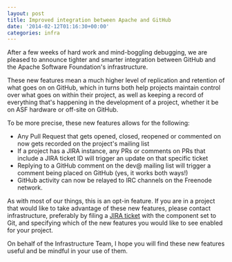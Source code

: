 ```yaml
---
layout: post
title: Improved integration between Apache and GitHub
date: '2014-02-12T01:16:30+00:00'
categories: infra
---
```

<p>After a few weeks of hard work and mind-boggling debugging, we are pleased to announce tighter and smarter integration between GitHub and the Apache Software Foundation's infrastructure.</p> 
  <p>These new features mean a much higher level of replication and retention of what goes on on GitHub, which in turns both help projects maintain control over what goes on within their project, as well as keeping a record of everything that's happening in the development of a project, whether it be on ASF hardware or off-site on GitHub. </p> 
  <p>To be more precise, these new features allows for the following:</p> 
  <ul> 
    <li>Any Pull Request that gets opened, closed, reopened or commented on now gets recorded on the project's mailing list</li> 
    <li>If a project has a JIRA instance, any PRs or comments on PRs that include a JIRA ticket ID will trigger an update on that specific ticket</li> 
    <li>Replying to a GitHub comment on the dev@ mailing list will trigger a comment being placed on GitHub (yes, it works both ways!)</li>
    <li>GitHub activity can now be relayed to IRC channels on the Freenode network.<br /></li> 
  </ul> 
  <p>As with most of our things, this is an opt-in feature. If you are in a project that would like to take advantage of these new features, please contact infrastructure, preferably by filing a <a title="JIRA" target="_blank" href="https://issues.apache.org/jira/browse/INFRA">JIRA ticket</a> with the component set to Git, and specifying which of the new features you would like to see enabled for your project.<br /></p> 
  <p>On behalf of the Infrastructure Team, I hope you will find these new features useful and be mindful in your use of them.<br /></p>
